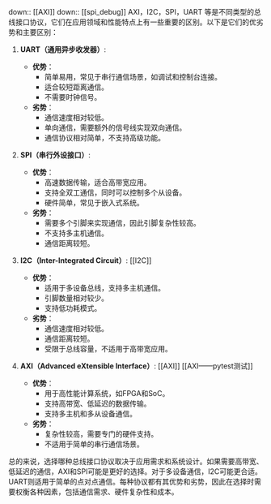 down:: [[AXI]]
down::  [[spi_debug]]
AXI，I2C，SPI，UART 等是不同类型的总线接口协议，它们在应用领域和性能特点上有一些重要的区别。以下是它们的优劣势和主要区别：

1. **UART（通用异步收发器）**:
    
    - **优势**：
        - 简单易用，常见于串行通信场景，如调试和控制台连接。
        - 适合较短距离通信。
        - 不需要时钟信号。
    - **劣势**：
        - 通信速度相对较低。
        - 单向通信，需要额外的信号线实现双向通信。
        - 通信协议相对简单，不支持高级功能。
2. **SPI（串行外设接口）**:
    
    - **优势**：
        - 高速数据传输，适合高带宽应用。
        - 支持全双工通信，同时可以控制多个从设备。
        - 硬件简单，常见于嵌入式系统。
    - **劣势**：
        - 需要多个引脚来实现通信，因此引脚复杂性较高。
        - 不支持多主机通信。
        - 通信距离较短。
3. **I2C（Inter-Integrated Circuit）**:
    [[I2C]]
    - **优势**：
        - 适用于多设备总线，支持多主机通信。
        - 引脚数量相对较少。
        - 支持低功耗模式。
    - **劣势**：
        - 通信速度相对较低。
        - 通信距离较短。
        - 受限于总线容量，不适用于高带宽应用。
4. **AXI（Advanced eXtensible Interface）**:
    [[AXI]]  [[AXI——pytest测试]]
    - **优势**：
        - 用于高性能计算系统，如FPGA和SoC。
        - 支持高带宽、低延迟的数据传输。
        - 支持多主机和多从设备通信。
    - **劣势**：
        - 复杂性较高，需要专门的硬件支持。
        - 不适用于简单的串行通信场景。

总的来说，选择哪种总线接口协议取决于应用需求和系统设计。如果需要高带宽、低延迟的通信，AXI和SPI可能是更好的选择。对于多设备通信，I2C可能更合适。UART则适用于简单的点对点通信。每种协议都有其优势和劣势，因此在选择时需要权衡各种因素，包括通信需求、硬件复杂性和成本。